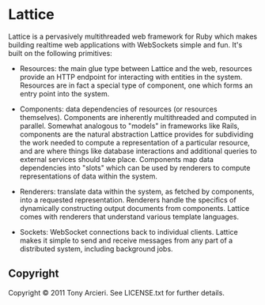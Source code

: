 Lattice
=======

Lattice is a pervasively multithreaded web framework for Ruby which makes
building realtime web applications with WebSockets simple and fun. It's
built on the following primitives:

* Resources: the main glue type between Lattice and the web, resources provide
  an HTTP endpoint for interacting with entities in the system. Resources are
  in fact a special type of component, one which forms an entry point into the
  system.

* Components: data dependencies of resources (or resources themselves).
  Components are inherently multithreaded and computed in parallel. Somewhat
  analogous to "models" in frameworks like Rails, components are the natural
  abstraction Lattice provides for subdividing the work needed to compute a
  representation of a particular resource, and are where things like database
  interactions and additional queries to external services should take place.
  Components map data dependencies into "slots" which can be used by renderers
  to compute representations of data within the system.

* Renderers: translate data within the system, as fetched by components, into
  a requested representation. Renderers handle the specifics of dynamically
  constructing output documents from components. Lattice comes with renderers
  that understand various template languages.

* Sockets: WebSocket connections back to individual clients. Lattice makes it
  simple to send and receive messages from any part of a distributed system,
  including background jobs.

Copyright
---------

Copyright © 2011 Tony Arcieri. See LICENSE.txt for further details.